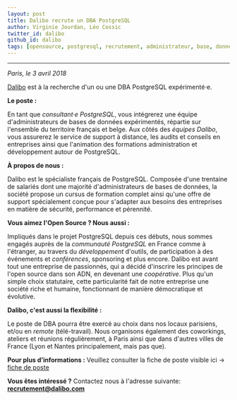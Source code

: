 ```yaml
---
layout: post
title: Dalibo recrute un DBA PostgreSQL
author: Virginie Jourdan, Léo Cossic
twitter_id: dalibo
github_id: dalibo
tags: [opensource, postgresql, recrutement, administrateur, base, données, consultant, 2018, france]
---
```


---
*Paris, le 3 avril 2018*

[Dalibo](https://www.dalibo.com) est à la recherche d'un ou une DBA PostgreSQL expérimenté·e. 

<!--MORE-->

**Le poste :**

En tant que _consultant·e PostgreSQL_, vous intégrerez une équipe d'administrateurs de bases de données expérimentés, répartie sur l'ensemble du territoire français et belge. Aux côtés des _équipes Dalibo_, vous assurerez le service de support à distance, les audits et conseils en entreprises ainsi que l'animation des formations administration et développement autour de PostgreSQL.
 
 
**À propos de nous :**

Dalibo est le spécialiste français de PostgreSQL. Composée d'une trentaine de salariés dont une majorité d'administrateurs de bases de données, la société propose un cursus de formation complet ainsi qu'une offre de support spécialement conçue pour s'adapter aux besoins des entreprises en matière de sécurité, performance et pérennité.
  
 
**Vous aimez l'Open Source ? Nous aussi :**

Impliqués dans le projet PostgreSQL depuis ces débuts, nous sommes engagés auprès de la _communauté PostgreSQL_ en France comme à l'étranger, au travers du _développement_ d'outils, de participation à des événements et _conférences_, sponsoring et plus encore. Dalibo est avant tout une entreprise de passionnés, qui a décidé d'inscrire les principes de l'open source dans son ADN, en devenant une _coopérative_. Plus qu'un simple choix statutaire, cette particularité fait de notre entreprise une société riche et humaine, fonctionnant de manière démocratique et évolutive.
 
 
**Dalibo, c'est aussi la flexibilité :**

Le poste de DBA pourra être exercé au choix dans nos locaux parisiens, et/ou en _remote_ (télé-travail). Nous organisons également des coworkings, ateliers et réunions régulièrement, à Paris ainsi que dans d'autres villes de France (Lyon et Nantes principalement, mais pas que).
 
 
 
**Pour plus d’informations :** 
Veuillez consulter la fiche de poste visible ici -> [fiche de poste](https://cloud.dalibo.com/p/fiche-de-poste.pdf)
 
**Vous êtes intéressé ?** 
Contactez nous à l'adresse suivante: **recrutement@dalibo.com**
